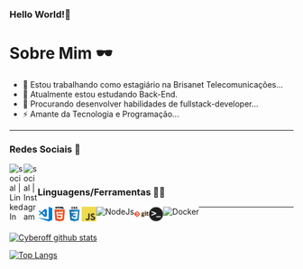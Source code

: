 ### Hello World!🖖

# Sobre Mim 🕶

- 🔭 Estou trabalhando como estagiário na Brisanet Telecomunicações...
- 🌱 Atualmente estou estudando Back-End.
- 🤔 Procurando desenvolver habilidades de fullstack-developer...
- ⚡ Amante da Tecnologia e Programação...

---

### Redes Sociais 👥
[<img align="left" alt="social | LinkedIn" width="25px" src="https://cdn.jsdelivr.net/npm/simple-icons@v3/icons/linkedin.svg" />][linkedin]
[<img align="left" alt="social | Instagram" width="25px" src="https://cdn.jsdelivr.net/npm/simple-icons@3.13.0/icons/instagram.svg"/>][instagram]

<br>

### Linguagens/Ferramentas 🧑‍💻

<img align="left" alt="Visual Studio Code" width="26px" src="https://raw.githubusercontent.com/github/explore/80688e429a7d4ef2fca1e82350fe8e3517d3494d/topics/visual-studio-code/visual-studio-code.png" />

<img align="left" alt="HTML5" width="26px" src="https://raw.githubusercontent.com/github/explore/80688e429a7d4ef2fca1e82350fe8e3517d3494d/topics/html/html.png" />

<img align="left" alt="CSS3" width="26px" src="https://raw.githubusercontent.com/github/explore/80688e429a7d4ef2fca1e82350fe8e3517d3494d/topics/css/css.png" />

<img align="left" alt="JavaScript" width="26px" src="https://raw.githubusercontent.com/github/explore/80688e429a7d4ef2fca1e82350fe8e3517d3494d/topics/javascript/javascript.png" />

<img align="left" alt="NodeJs" widht="26px" src="https://nodejs.org/static/images/logos/nodejs-new-pantone-black.svg" height="32"/>

<img align="left" alt="Git" width="26px" src="https://raw.githubusercontent.com/github/explore/80688e429a7d4ef2fca1e82350fe8e3517d3494d/topics/git/git.png" />

<img align="left" alt="Terminal" width="26px" src="https://raw.githubusercontent.com/github/explore/80688e429a7d4ef2fca1e82350fe8e3517d3494d/topics/terminal/terminal.png" />

<img align="left" alt="Docker" widht="26px" src="https://www.docker.com/sites/default/files/d8/Docker-R-Logo-08-2018-Monochomatic-RGB_Moby-x1.png" height="32"/>

---
<br>

 [![Cyberoff github stats](https://github-readme-stats.vercel.app/api?username=Cyberoff&count_private=true&show_icons=true&show_border=true&theme=synthwave)](https://github.com/anuraghazra/github-readme-stats)
 
 
 
 [![Top Langs](https://github-readme-stats.vercel.app/api/top-langs/?username=Cyberoff&layout=compact&theme=synthwave)](https://github.com/anuraghazra/github-readme-stats)



[linkedin]: https://www.linkedin.com/in/angelo-raphael-24a4171b5/
[instagram]: https://www.instagram.com/angelo_.raphael
